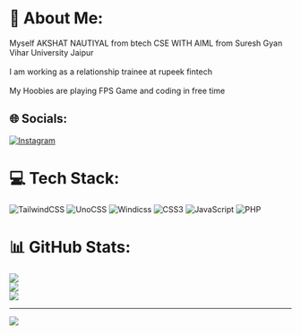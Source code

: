 # 💫 About Me:
Myself AKSHAT NAUTIYAL from btech CSE WITH AIML  from Suresh Gyan Vihar University Jaipur <br><br>I am working as a relationship trainee at rupeek fintech <br><br>My Hoobies are playing FPS Game and coding in free time  <br>


## 🌐 Socials:
[![Instagram](https://img.shields.io/badge/Instagram-%23E4405F.svg?logo=Instagram&logoColor=white)](https://instagram.com/_akshat_nautiyal) 

# 💻 Tech Stack:
![TailwindCSS](https://img.shields.io/badge/tailwindcss-%2338B2AC.svg?style=for-the-badge&logo=tailwind-css&logoColor=white) ![UnoCSS](https://img.shields.io/badge/unocss-333333.svg?style=for-the-badge&logo=unocss&logoColor=white) ![Windicss](https://img.shields.io/badge/windicss-48B0F1.svg?style=for-the-badge&logo=windi-css&logoColor=white) ![CSS3](https://img.shields.io/badge/css3-%231572B6.svg?style=for-the-badge&logo=css3&logoColor=white) ![JavaScript](https://img.shields.io/badge/javascript-%23323330.svg?style=for-the-badge&logo=javascript&logoColor=%23F7DF1E) ![PHP](https://img.shields.io/badge/php-%23777BB4.svg?style=for-the-badge&logo=php&logoColor=white)
# 📊 GitHub Stats:
![](https://github-readme-stats.vercel.app/api?username=AKSHATNAUTIYAL11&theme=dark&hide_border=false&include_all_commits=false&count_private=false)<br/>
![](https://github-readme-streak-stats.herokuapp.com/?user=AKSHATNAUTIYAL11&theme=dark&hide_border=false)<br/>
![](https://github-readme-stats.vercel.app/api/top-langs/?username=AKSHATNAUTIYAL11&theme=dark&hide_border=false&include_all_commits=false&count_private=false&layout=compact)

---
[![](https://visitcount.itsvg.in/api?id=AKSHATNAUTIYAL11&icon=0&color=0)](https://visitcount.itsvg.in)

<!-- Proudly created with GPRM ( https://gprm.itsvg.in ) -->
